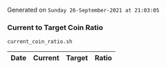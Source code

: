 Generated on `Sunday 26-September-2021 at 21:03:05`

### Current to Target Coin Ratio
`current_coin_ratio.sh`

Date|Current|Target|Ratio
---|---|---|---
